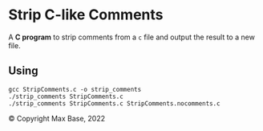 # Strip C-like Comments

A **C program** to strip comments from a `c` file and output the result to a new file.

## Using

```
gcc StripComments.c -o strip_comments
./strip_comments StripComments.c
./strip_comments StripComments.c StripComments.nocomments.c
```

© Copyright Max Base, 2022
